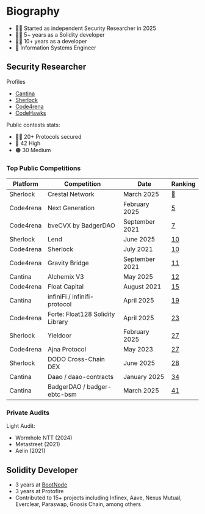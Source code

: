 # Biography
- 🕵️‍♂️ Started as independent Security Researcher in 2025
- 👷‍♂️ 5+ years as a Solidity developer
- 👨‍💻 10+ years as a developer
- 📖 Information Systems Engineer


## Security Researcher

Profiles
- [Cantina](https://cantina.xyz/u/patitonar)
- [Sherlock](https://audits.sherlock.xyz/watson/patitonar)
- [Code4rena](https://code4rena.com/@patitonar)
- [CodeHawks](https://profiles.cyfrin.io/u/patitonar)

Public contests stats:
- 🕵️‍♂️ 20+ Protocols secured
- 🔴 42 High
- 🟠 30 Medium

### Top Public Competitions

|Platform|Competition|Date|Ranking|
|--|------------|----|-------|
|Sherlock|Crestal Network|March 2025|[🥉](https://audits.sherlock.xyz/contests/755/leaderboard)|
|Code4rena|Next Generation|February 2025|[5](https://code4rena.com/audits/2025-01-next-generation)|
|Code4rena|bveCVX by BadgerDAO|September 2021|[7](https://code4rena.com/audits/2021-09-bvecvx-by-badgerdao-contest)|
|Sherlock|Lend|June 2025|[10](https://audits.sherlock.xyz/contests/908)|
|Code4rena|Sherlock|July 2021|[10](https://code4rena.com/audits/2021-07-sherlock-contest)|
|Code4rena|Gravity Bridge|September 2021|[11](https://code4rena.com/audits/2021-08-gravity-bridge-contest)|
|Cantina|Alchemix V3|May 2025|[12](https://cantina.xyz/competitions/e68909e6-3491-4a94-a707-ecf0c89cf72a/leaderboard)|
|Code4rena|Float Capital|August 2021|[15](https://code4rena.com/audits/2021-08-float-capital-contest)|
|Cantina|infiniFi / infinifi-protocol|April 2025|[19](https://cantina.xyz/competitions/2ac7f906-1661-47eb-bfd6-519f5db0d36b/leaderboard)|
|Code4rena|Forte: Float128 Solidity Library|April 2025|[23](https://code4rena.com/audits/2025-03-forte-float128-solidity-library)|
|Sherlock|Yieldoor|February 2025|[27](https://audits.sherlock.xyz/contests/791/leaderboard)|
|Code4rena|Ajna Protocol|May 2023|[27](https://code4rena.com/audits/2023-05-ajna-protocol)|
|Sherlock|DODO Cross-Chain DEX|June 2025|[28](https://audits.sherlock.xyz/contests/991)|
|Cantina|Daao / daao-contracts|January 2025|[34](https://cantina.xyz/competitions/bd43bdd1-bc7f-473b-96c0-d35d37f3db33/leaderboard)|
|Cantina|BadgerDAO / badger-ebtc-bsm|March 2025|[41](https://cantina.xyz/competitions/f57ffb47-0ded-4f04-bcec-ecd7d47fad58/leaderboard)|

### Private Audits

Light Audit:

- Wormhole NTT (2024)
- Metastreet (2021)
- Aelin (2021)

## Solidity Developer

- 3 years at [BootNode](https://www.bootnode.dev/)
- 3 years at Protofire
- Contributed to 15+ projects including Infinex, Aave, Nexus Mutual, Everclear, Paraswap, Gnosis Chain, among others
